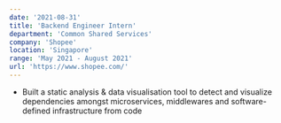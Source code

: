 ```yaml
---
date: '2021-08-31'
title: 'Backend Engineer Intern'
department: 'Common Shared Services'
company: 'Shopee'
location: 'Singapore'
range: 'May 2021 - August 2021'
url: 'https://www.shopee.com/'
---
```


- Built a static analysis & data visualisation tool to detect and visualize dependencies amongst microservices, middlewares and software-defined infrastructure from code
